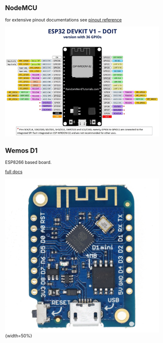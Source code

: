 
## NodeMCU



for extensive pinout documentations see [pinout reference](https://randomnerdtutorials.com/esp32-pinout-reference-gpios/)

![nodemcu](img/ESP32-DOIT-DEVKIT-V1-Board-Pinout-36-GPIOs-updated.jpg)

## Wemos D1

ESP8266 based board.

[full docs](https://www.wemos.cc/en/latest/d1/d1_mini.html)

![wemos D1 mini](img/d1_mini_v3.1.0_1_16x16.jpg){width=50%}
